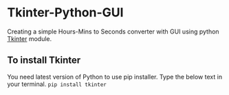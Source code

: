 # Tkinter-Python-GUI
Creating a simple Hours-Mins to Seconds converter with GUI using python [Tkinter](https://docs.python.org/3/library/tkinter.html) module.

## To install Tkinter
You need latest version of Python to use pip installer. Type the below text in your terminal.
`pip install tkinter`
